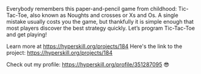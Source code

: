 Everybody remembers this paper-and-pencil game from childhood: Tic-Tac-Toe, also known as Noughts and crosses or Xs and Os. A single mistake usually costs you the game, but thankfully it is simple enough that most players discover the best strategy quickly. Let’s program Tic-Tac-Toe and get playing!


Learn more at https://hyperskill.org/projects/184
Here's the link to the project: https://hyperskill.org/projects/184

Check out my profile: https://hyperskill.org/profile/351287095 😎